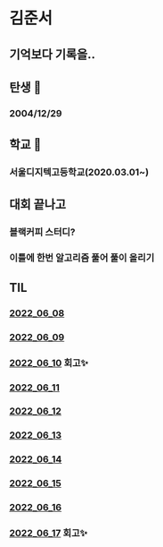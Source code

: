 # 김준서

## 기억보다 기록을..
## 탄생 🎉
### 2004/12/29
## 학교  📖
### 서울디지텍고등학교(2020.03.01~)
## 대회 끝나고
### 블랙커피 스터디? 
### 이틀에 한번 알고리즘 풀어 풀이 올리기

## TIL
### [2022_06_08](./sdhs/20220608.md)

### [2022_06_09](./sdhs/20220609.md)

### [2022_06_10](./sdhs/20220610.md) 회고✨

### [2022_06_11](./sdhs/20220611.md) 

### [2022_06_12](./sdhs/20220612.md) 

### [2022_06_13](./sdhs/20220613.md) 

### [2022_06_14](./sdhs/20220614.md) 

### [2022_06_15](./sdhs/20220615.md) 

### [2022_06_16](./sdhs/20220616.md) 

### [2022_06_17](./sdhs/20220617.md) 회고✨
